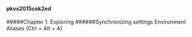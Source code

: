 #### pkvs2015cok2ed
#####Chapter 1. Exploring
######Synchronizing settings
Environment Aliases (Ctrl + Alt + A)
